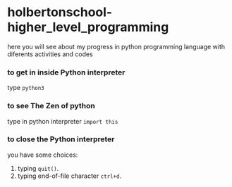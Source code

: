 # holbertonschool-higher_level_programming

here you will see about my progress in python programming language with diferents activities and codes

### to get in inside Python interpreter
type `python3`
### to see The Zen of python 
type in python interpreter `import this`
### to close the Python interpreter 
you have some choices:
1. typing `quit()`.
2. typing end-of-file character `ctrl+d`.

